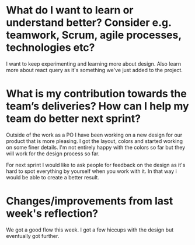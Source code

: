 # What do I want to learn or understand better? Consider e.g. teamwork, Scrum, agile processes, technologies etc?

I want to keep experimenting and learning more about design. Also learn more about react query as it's something we've just added to the project.

# What is my contribution towards the team’s deliveries? How can I help my team do better next sprint?

Outside of the work as a PO I have been working on a new design for our product that is more pleasing. I got the layout, colors and started working on some finer details. I'm not entirely happy with the colors so far but they will work for the design process so far.

For next sprint I would like to ask people for feedback on the design as it's hard to spot everything by yourself when you work with it. In that way i would be able to create a better result.

# Changes/improvements from last week's reflection?

We got a good flow this week. I got a few hiccups with the design but eventually got further.
